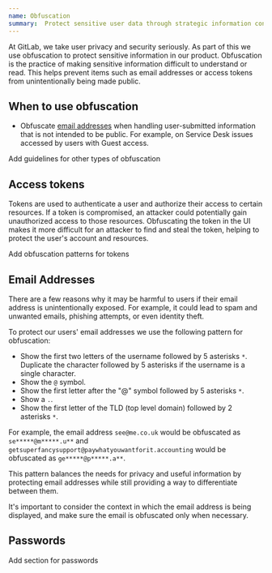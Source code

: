 ```yaml
---
name: Obfuscation
summary:  Protect sensitive user data through strategic information concealment in the interface.
---
```


At GitLab, we take user privacy and security seriously. As part of this we use obfuscation to protect sensitive information in our product. Obfuscation is the practice of making sensitive information difficult to understand or read. This helps prevent items such as email addresses or access tokens from unintentionally being made public.

## When to use obfuscation

- Obfuscate [email addresses](#email-addresses) when handling user-submitted information that is not intended to be public. For example, on Service Desk issues accessed by users with Guest access.

<todo>Add guidelines for other types of obfuscation</todo>

## Access tokens

Tokens are used to authenticate a user and authorize their access to certain resources. If a token is compromised, an attacker could potentially gain unauthorized access to those resources. Obfuscating the token in the UI makes it more difficult for an attacker to find and steal the token, helping to protect the user's account and resources.

<todo>Add obfuscation patterns for tokens</todo>

## Email Addresses

There are a few reasons why it may be harmful to users if their email address is unintentionally exposed. For example, it could lead to spam and unwanted emails, phishing attempts, or even identity theft.

To protect our users' email addresses we use the following pattern for obfuscation:

- Show the first two letters of the username followed by 5 asterisks `*`. Duplicate the character followed by 5 asterisks if the username is a single character.
- Show the `@` symbol.
- Show the first letter after the "@" symbol followed by 5 asterisks `*`.
- Show a `.`.
- Show the first letter of the TLD (top level domain) followed by 2 asterisks `*`.

For example, the email address `see@me.co.uk` would be obfuscated as `se*****@m*****.u**` and `getsuperfancysupport@paywhatyouwantforit.accounting` would be obfuscated as `ge*****@p*****.a**`.

This pattern balances the needs for privacy and useful information by protecting email addresses while still providing a way to differentiate between them.

It's important to consider the context in which the email address is being displayed, and make sure the email is obfuscated only when necessary.

## Passwords

<todo>Add section for passwords</todo>
